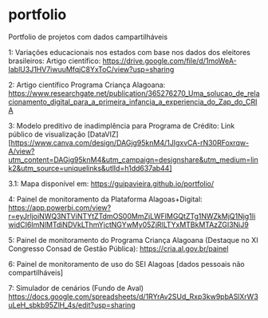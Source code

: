 # portfolio
Portfolio de projetos com dados campartilháveis

1: Variações educacionais nos estados com base nos dados dos eleitores brasileiros:
Artigo científico: https://drive.google.com/file/d/1moWeA-IablU3J1HV7iwuuMfqjC8YxToC/view?usp=sharing

2: Artigo científico Programa Criança Alagoana:
    https://www.researchgate.net/publication/365276270_Uma_solucao_de_relacionamento_digital_para_a_primeira_infancia_a_experiencia_do_Zap_do_CRIA

3: Modelo preditivo de inadimplência para Programa de Crédito: 
Link público de visualização [DataVIZ] [https://www.canva.com/design/DAGjg95knM4/1JIgxvCA-rN30RFoxrqw-A/view?utm_content=DAGjg95knM4&utm_campaign=designshare&utm_medium=link2&utm_source=uniquelinks&utlId=h1dd637ab44]

  3.1: Mapa disponível em: https://guipavieira.github.io/portfolio/

4: Painel de monitoramento da Plataforma Alagoas+Digital: 
https://app.powerbi.com/view?r=eyJrIjoiNWQ3NTViNTYtZTdmOS00MmZjLWFlMGQtZTg1NWZkMjQ1Njg1IiwidCI6ImNlMTdiNDVkLThmYjctNGYwMy05ZjRlLTYxMTBkMTAzZGI3NiJ9

5: Painel de monitoramento do Programa Criança Alagoana (Destaque no XI Congresso Consad de Gestão Pública):
https://cria.al.gov.br/painel

6: Painel de monitoramento de uso do SEI Alagoas
[dados pessoais não compartilháveis]

7: Simulador de cenários (Fundo de Aval)
https://docs.google.com/spreadsheets/d/1RYrAv2SUd_Rxp3kw9pbASlXrW3uLeH_sbkb95ZlH_4s/edit?usp=sharing

